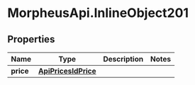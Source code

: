 # MorpheusApi.InlineObject201

## Properties

Name | Type | Description | Notes
------------ | ------------- | ------------- | -------------
**price** | [**ApiPricesIdPrice**](ApiPricesIdPrice.md) |  | 


